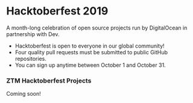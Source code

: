 # Hacktoberfest 2019

A month-long celebration of open source projects run by DigitalOcean in partnership with Dev.
 - Hacktoberfest is open to everyone in our global community!
 - Four quality pull requests must be submitted to public GitHub repositories.
 - You can sign up anytime between October 1 and October 31.
 
### ZTM Hacktoberfest Projects

Coming soon!

